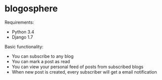 blogosphere
===========

Requirements:
* Python 3.4
* Django 1.7

Basic functionality:
* You can subscribe to any blog
* You can mark a post as read
* You can view your personal feed of posts from subscribed blogs
* When new post is created, every subscriber will get a email notification

